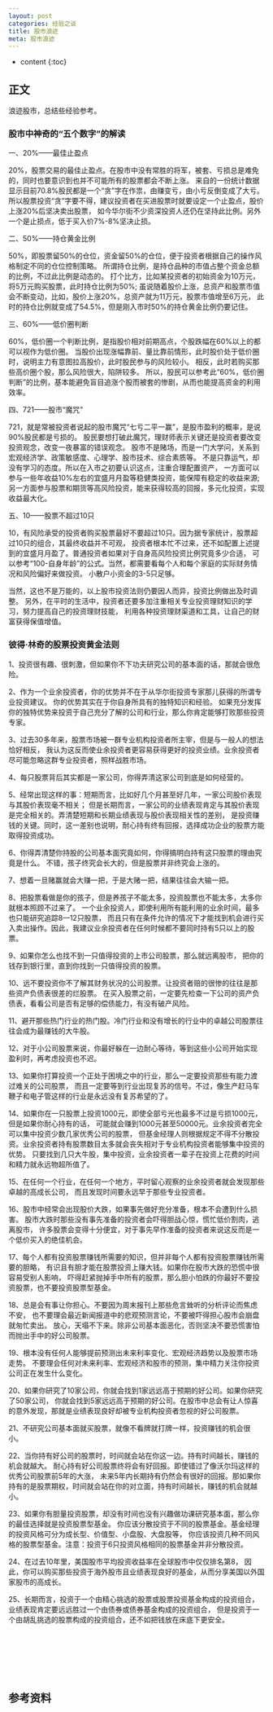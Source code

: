 ```yaml
---
layout: post
categories: 经验之谈
title: 股市浪迹
meta: 股市浪迹
---
```

* content
{:toc}

## 正文

浪迹股市，总结些经验参考。

### 股市中神奇的“五个数字”的解读

一、20%——最佳止盈点

20%，股票交易的最佳止盈点。在股市中没有常胜的将军，被套、亏损总是难免的，同时也要意识到也并不可能所有的股票都会不断上涨。
来自的一份统计数据显示目前70.8%股民都是一个“贪”字在作祟，由赚变亏，由小亏反倒变成了大亏。
所以股票投资“贪”字要不得，建议投资者在买进股票时就要设定一个止盈点，股价上涨20%后坚决卖出股票，
如今华尔街不少资深投资人还仍在坚持此比例。另外一个是止损点，低于买入价7%-8%坚决止损。

二、50%——持仓黄金比例

50%，即股票留50%的仓位，资金留50%的仓位，便于投资者根据自己的操作风格制定不同的仓位控制策略。
所谓持仓比例，是持仓品种的市值占整个资金总额的比例，不过此比例是动态的。
打个比方，比如某投资者的初始资金为10万元，将5万元购买股票，此时持仓比例为50%;
虽说随着股价上涨，总资产和股票市值会不断变动，比如，股价上涨20%，总资产就为11万元，股票市值增至6万元，
此时的持仓比例就变成了54.5%，但是刚入市时50%的持仓黄金比例仍要记住。

三、60%——低价圈判断

60%，低价圈一个判断比例，是指股价相对前期高点，个股跌幅在60%以上的都可以视作为低价圈。
当股价出现涨幅靠前、量比靠前情形，此时股价处于低价圈时，说明主力有意图拉高股价，此时股民参与的风险较小。
相反，此时若购买那些高价圈个股，那么风险很大，陷阱较多。
所以，股民可以参考此“60%，低价圈判断”的比例，基本能避免盲目追涨个股而被套的惨剧，从而也能提高资金的利用效率。

四、721——股市“魔咒”

721，就是常被投资者说起的股市魔咒“七亏二平一赢”，是股市盈利的概率，是说90%股民都是亏损的。
股民要想打破此魔咒，理财师表示关键还是投资者要改变投资观念，改变一夜暴富的错误观念。
股市不是赌场，而是一门大学问，关系到宏观经济学、政策敏感度、心理学、股市技术、综合素质等。
不是只靠运气，却没有学习的态度。所以在入市之初要认识这点，注重合理配置资产，
一方面可以参与一些年收益10%左右的宜盛月月盈等稳健类投资，能保障有稳定的收益来源;
另一方面参与股票和期货等高风险投资，能来获得较高的回报，多元化投资，实现收益最大化。

五、10——股票不超过10只

10，有风险承受的投资者购买股票最好不要超过10只。因为据专家统计，股票超过10只的组合，其最终收益并不可观，
投资者根本忙不过来，还不如配置上述提到的宜盛月月盈了。普通投资者如果对于自身高风险投资比例究竟多少合适，
可以参考“100-自身年龄”的公式。当然，都需要看每个人和每个家庭的实际财务情况和风险偏好来做投资。
小散户小资金的3-5只足够。

当然，这也不是万能的，以上股市投资法则仍要因人而异，投资比例做出及时调整。
另外，在平时的生活中，投资者还要多加注重相关专业投资理财知识的学习，努力提高自己的投资理财技能，
利用各种投资理财渠道和工具，让自己的财富获得保值增值。

### 彼得·林奇的股票投资黄金法则

1、投资很有趣、很刺激，但如果你不下功夫研究公司的基本面的话，那就会很危险。

2、作为一个业余投资者，你的优势并不在于从华尔街投资专家那儿获得的所谓专业投资建议。
你的优势其实在于你自身所具有的独特知识和经验。
如果充分发挥你的独特优势来投资于自己充分了解的公司和行业，那么你肯定能够打败那些投资专家。

3、过去30多年来，股票市场被一群专业机构投资者所主宰，但是与一般人的想法恰好相反，
我认为这反而使业余投资者更容易获得更好的投资业绩。业余投资者尽可能忽略这群专业投资者，照样战胜市场。

4、每只股票背后其实都是一家公司，你得弄清这家公司到底是如何经营的。

5、经常出现这样的事：短期而言，比如好几个月甚至好几年，一家公司股价表现与其股价表现毫不相关；
但是长期而言，一家公司的业绩表现肯定与其股价表现是完全相关的。弄清楚短期和长期业绩表现与股价表现相关性的差别，
是投资赚钱的关键。同时，这一差别也说明，耐心持有终有回报，选择成功企业的股票方能取得投资成功。

6、你得弄清楚你持股的公司基本面究竟如何，你得搞明白持有这只股票的理由究竟是什么。
不错，孩子终究会长大的，但是股票并非终究会上涨的。

7、想着一旦赌赢就会大赚一把，于是大赌一把，结果往往会大输一把。

8、把股票看做是你的孩子，但是养孩子不能太多，投资股票也不能太多，太多你就根本照顾不过来了。
一个业余投资人，即使利用所有能利用的业余时间，最多也只能研究追踪8—12只股票，
而且只有在条件允许的情况下才能找到机会进行买入卖出操作。因此，我建议业余投资者在任何时候都不要同时持有5只以上的股票。

9、如果你怎么也找不到一只值得投资的上市公司股票，那么就远离股市，
把你的钱存到银行里，直到你找到一只值得投资的股票。

10、远不要投资你不了解其财务状况的公司股票。让投资者赔的很惨的往往是那些资产负债表很差的烂股票。
在买入股票之前，一定要先检查一下公司的资产负债表，看看公司是否有足够的偿债能力，有没有破产风险。

11、避开那些热门行业的热门股。冷门行业和没有增长的行业中的卓越公司股票往往会成为最赚钱的大牛股。

12、对于小公司股票来说，你最好躲在一边耐心等待，等到这些小公司开始实现盈利时，再考虑投资也不迟。

13、如果你打算投资一个正处于困境之中的行业，那么一定要投资那些有能力渡过难关的公司股票，
而且一定要等到行业出现复苏的信号。不过，像生产赶马车鞭子和电子管这样的行业是永远没有复苏希望的了。

14、如果你在一只股票上投资1000元，即使全部亏光也最多不过是亏损1000元，但是如果你耐心持有的话，
可能就会赚到1000元甚至50000元。业余投资者完全可以集中投资少数几家优秀公司的股票，
但基金经理人则根据规定不得不分散投资。业余投资者持有股票数目太多就会丧失相对于专业机构投资者能够集中投资的优势。
只要找到几只大牛股，集中投资，业余投资者一辈子在投资上花费的时间和精力就永远物超所值了。

15、在任何一个行业，在任何一个地方，平时留心观察的业余投资者就会发现那些卓越的高成长公司，
而且发现时间要永远早于那些专业投资者。

16、股市中经常会出现股价大跌，如果事先做好充分准备，根本不会遭到什么损害。
股市大跌时那些没有事先准备的投资者会吓得胆战心惊，慌忙低价割肉，逃离股市，
许多股票会变得十分便宜，对于事先早作准备的投资者来说这反而是一个低价买入的绝佳机会。

17、每个人都有投资股票赚钱所需要的知识，但并非每个人都有投资股票赚钱所需要的胆略，
有识且有胆才能在股票投资上赚大钱。如果你在股市大跌的恐慌中很容易受别人影响，
吓得赶紧抛掉手中所有的股票，那么胆小怕跌的你最好不要投资股票，也不要投资股票型基金。

18、总是会有事让你担心。不要因为周末报刊上那些危言耸听的分析评论而焦虑不安，
也不要理会最近新闻报道中的悲观预测言论，不要被吓得担心股市会崩盘就匆忙卖出。
放心，天塌不下来。除非公司基本面恶化，否则坚决不要恐慌害怕而抛出手中的好公司股票。

19、根本没有任何人能够提前预测出未来利率变化、宏观经济趋势以及股票市场走势。
不要理会任何对未来利率、宏观经济和股市的预测，集中精力关注你投资公司正在发生什么变化。

20、如果你研究了10家公司，你就会找到1家远远高于预期的好公司。如果你研究了50家公司，
你就会找到5家远远高于预期的好公司。在股市中总会有让人惊喜的意外发现，那就是业绩表现良好却被专业机构投资者忽视的好公司股票。

21、不研究公司基本面就买股票，就像不看牌就打牌一样，投资赚钱的机会很小。

22、当你持有好公司的股票时，时间就会站在你这一边。持有时间越长，赚钱的机会就越大。
耐心持有好公司股票终将会有好回报。即使错过了像沃尔玛这样的优秀公司股票前5年的大涨，
未来5年内长期持有仍然会有很好的回报。那如果你持有的是股票期权，时间就会站在你的对立面，持有时间越长，赚钱的机会就越小。

23、如果你有胆量投资股票，却没有时间也没有兴趣做功课研究基本面，那么你的最佳选择就是投资股票型基金。
你应该分散投资于不同的股票基金。基金经理的投资风格可分为成长型、价值型、小盘股、大盘股等，
你应该投资几种不同风格的股票型基金。注意：投资于6只投资风格相同的股票基金并非分散投资。

24、在过去10年里，美国股市平均投资收益率在全球股市中仅仅排名第8，
因此，你可以购买那些投资于海外股市且业绩表现良好的基金，从而分享美国以外国家股市的高成长。

25、长期而言，投资于一个由精心挑选的股票或股票投资基金构成的投资组合，
业绩表现肯定要远远胜过一个由债券或债券基金构成的投资组合，
但是投资于一个由胡乱挑选的股票构成的投资组合，还不如把钱放在床底下更安全。

<br/><br/><br/><br/><br/>
## 参考资料




